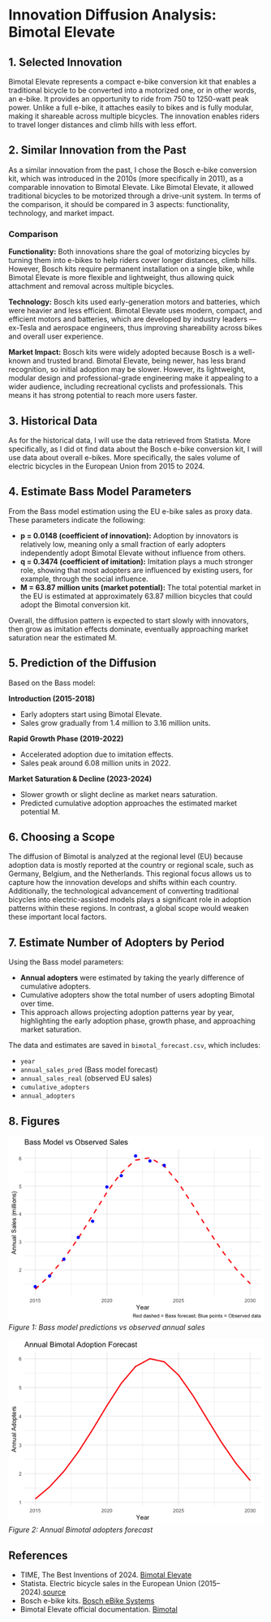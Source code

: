 # Innovation Diffusion Analysis: Bimotal Elevate

## 1. Selected Innovation

Bimotal Elevate represents a compact e-bike conversion kit that enables a traditional bicycle to be converted into a motorized one, or in other words, an e-bike. It provides an opportunity to ride from 750 to 1250-watt peak power. Unlike a full e-bike, it attaches easily to bikes and is fully modular, making it shareable across multiple bicycles. The innovation enables riders to travel longer distances and climb hills with less effort.

## 2. Similar Innovation from the Past

As a similar innovation from the past, I chose the Bosch e-bike conversion kit, which was introduced in the 2010s (more specifically in 2011), as a comparable innovation to Bimotal Elevate. Like Bimotal Elevate, it allowed traditional bicycles to be motorized through a drive-unit system. In terms of the comparison, it should be compared in 3 aspects: functionality, technology, and market impact.

### Comparison

**Functionality:** Both innovations share the goal of motorizing bicycles by turning them into e-bikes to help riders cover longer distances, climb hills. However, Bosch kits require permanent installation on a single bike, while Bimotal Elevate is more flexible and lightweight, thus allowing quick attachment and removal across multiple bicycles.

**Technology:** Bosch kits used early-generation motors and batteries, which were heavier and less efficient. Bimotal Elevate uses modern, compact, and efficient motors and batteries, which are developed by industry leaders — ex-Tesla and aerospace engineers, thus improving shareability across bikes and overall user experience.

**Market Impact:** Bosch kits were widely adopted because Bosch is a well-known and trusted brand. Bimotal Elevate, being newer, has less brand recognition, so initial adoption may be slower. However, its lightweight, modular design and professional-grade engineering make it appealing to a wider audience, including recreational cyclists and professionals. This means it has strong potential to reach more users faster.



## 3. Historical Data

As for the historical data, I will use the data retrieved from Statista. More specifically, as I did ot find data about the Bosch e-bike conversion kit, I will use data about overall e-bikes. More specifically, the sales volume of electric bicycles in the European Union from 2015 to 2024. 


## 4. Estimate Bass Model Parameters

From the Bass model estimation using the EU e-bike sales as proxy data.  These parameters indicate the following:

- **p = 0.0148 (coefficient of innovation):** Adoption by innovators is relatively low, meaning only a small fraction of early adopters independently adopt Bimotal Elevate without influence from others.  
- **q = 0.3474 (coefficient of imitation):** Imitation plays a much stronger role, showing that most adopters are influenced by existing users, for example, through the social influence.  
- **M = 63.87 million units (market potential):** The total potential market in the EU is estimated at approximately 63.87 million bicycles that could adopt the Bimotal conversion kit.  

Overall, the diffusion pattern is expected to start slowly with innovators, then grow as imitation effects dominate, eventually approaching market saturation near the estimated M.


## 5. Prediction of the Diffusion

Based on the Bass model:

**Introduction (2015-2018)**  
- Early adopters start using Bimotal Elevate.  
- Sales grow gradually from 1.4 million to 3.16 million units.

**Rapid Growth Phase (2019-2022)**  
- Accelerated adoption due to imitation effects.  
- Sales peak around 6.08 million units in 2022.

**Market Saturation & Decline (2023-2024)**  
- Slower growth or slight decline as market nears saturation.  
- Predicted cumulative adoption approaches the estimated market potential M.

## 6. Choosing a Scope

The diffusion of Bimotal is analyzed at the regional level (EU) because adoption data is mostly reported at the country or regional scale, such as Germany, Belgium, and the Netherlands. This regional focus allows us to capture how the innovation develops and shifts within each country. Additionally, the technological advancement of converting traditional bicycles into electric-assisted models plays a significant role in adoption patterns within these regions. In contrast, a global scope would weaken these important local factors.

## 7. Estimate Number of Adopters by Period

Using the Bass model parameters:

- **Annual adopters** were estimated by taking the yearly difference of cumulative adopters.  
- Cumulative adopters show the total number of users adopting Bimotal over time.  
- This approach allows projecting adoption patterns year by year, highlighting the early adoption phase, growth phase, and approaching market saturation.  

The data and estimates are saved in `bimotal_forecast.csv`, which includes:

- `year`  
- `annual_sales_pred` (Bass model forecast)  
- `annual_sales_real` (observed EU sales)  
- `cumulative_adopters`  
- `annual_adopters`

## 8. Figures

![Real vs Predicted Sales](../img/model_vs_real.png)  
*Figure 1: Bass model predictions vs observed annual sales*

![Annual Adopters](../img/annual_adopters.png)  
*Figure 2: Annual Bimotal adopters forecast*


## References

- TIME, The Best Inventions of 2024. [Bimotal Elevate](https://time.com/7094576/bimotal-elevate/)
- Statista. Electric bicycle sales in the European Union (2015–2024).[source](https://www.statista.com/statistics/1353343/electric-bike-sales-europe/)  
- Bosch e-bike kits. [Bosch eBike Systems](https://www.bosch-ebike.com/en/company/product-documentation)  
- Bimotal Elevate official documentation. [Bimotal](https://www.bimotal.com/)
